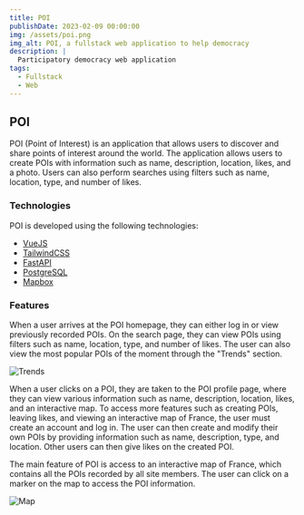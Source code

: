 ```yaml
---
title: POI
publishDate: 2023-02-09 00:00:00
img: /assets/poi.png
img_alt: POI, a fullstack web application to help democracy
description: |
  Participatory democracy web application 
tags:
  - Fullstack
  - Web
---
```

## POI

POI (Point of Interest) is an application that allows users to discover and share points of interest around the world. The application allows users to create POIs with information such as name, description, location, likes, and a photo. Users can also perform searches using filters such as name, location, type, and number of likes.

### Technologies
POI is developed using the following technologies:

* [VueJS](https://vuejs.org/)
* [TailwindCSS](https://tailwindcss.com/)
* [FastAPI](https://fastapi.tiangolo.com/)
* [PostgreSQL](https://www.postgresql.org/)
* [Mapbox](https://www.mapbox.com/)

### Features
When a user arrives at the POI homepage, they can either log in or view previously recorded POIs. On the search page, they can view POIs using filters such as name, location, type, and number of likes. The user can also view the most popular POIs of the moment through the "Trends" section.

![Trends](/assets/poirecherche.png)

When a user clicks on a POI, they are taken to the POI profile page, where they can view various information such as name, description, location, likes, and an interactive map. To access more features such as creating POIs, leaving likes, and viewing an interactive map of France, the user must create an account and log in. The user can then create and modify their own POIs by providing information such as name, description, type, and location. Other users can then give likes on the created POI.

The main feature of POI is access to an interactive map of France, which contains all the POIs recorded by all site members. The user can click on a marker on the map to access the POI information.

![Map](/assets/poicartehome.png)